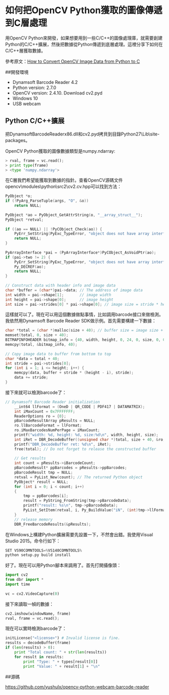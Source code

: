# 如何把OpenCV Python獲取的圖像傳遞到C層處理


用OpenCV Python來開發，如果想要用到一些C/C++的圖像處理庫，就需要創建Python的C/C++擴展，然後把數據從Python傳遞到底層處理。這裡分享下如何在C/C++層獲取數據。

參考原文：[How to Convert OpenCV Image Data from Python to C](http://www.codepool.biz/convert-opencv-image-python-c.html)


##開發環境

- Dynamsoft Barcode Reader 4.2
- Python version: 2.7.0
- OpenCV version: 2.4.10. Download cv2.pyd
- Windows 10
- USB webcam

## Python C/C++擴展

把DynamsoftBarcodeReaderx86.dll和cv2.pyd拷貝到目錄Python27\Lib\site-packages。

OpenCV Python獲取的圖像數據類型是numpy.ndarray:

```py
> rval, frame = vc.read();
> print type(frame)
> <type 'numpy.ndarray'>
```

在C層我們希望能獲取到數據的指針。查看OpenCV源碼文件opencv\modules\python\src2\cv2.cv.hpp可以找到方法：

```cpp
PyObject *o;
if (!PyArg_ParseTuple(args, "O", &o))
    return NULL;
 
PyObject *ao = PyObject_GetAttrString(o, "__array_struct__");
PyObject *retval;
 
if ((ao == NULL) || !PyCObject_Check(ao)) {
    PyErr_SetString(PyExc_TypeError, "object does not have array interface");
    return NULL;
}
 
PyArrayInterface *pai = (PyArrayInterface*)PyCObject_AsVoidPtr(ao);
if (pai->two != 2) {
    PyErr_SetString(PyExc_TypeError, "object does not have array interface");
    Py_DECREF(ao);
    return NULL;
}
 
// Construct data with header info and image data 
char *buffer = (char*)pai->data; // The address of image data
int width = pai->shape[1];       // image width
int height = pai->shape[0];      // image height
int size = pai->strides[0] * pai->shape[0]; // image size = stride * height
```

這樣就可以了。現在可以用這個數據做點事情，比如調用barcode接口來做檢測。我依然用Dynamsoft Barcode Reader SDK做示例。首先需要構建一下數據：

```cpp
char *total = (char *)malloc(size + 40); // buffer size = image size + header size
memset(total, 0, size + 40);
BITMAPINFOHEADER bitmap_info = {40, width, height, 0, 24, 0, size, 0, 0, 0, 0};
memcpy(total, &bitmap_info, 40);
 
// Copy image data to buffer from bottom to top
char *data = total + 40;
int stride = pai->strides[0];
for (int i = 1; i <= height; i++) {
    memcpy(data, buffer + stride * (height - i), stride);
    data += stride;
}
```

接下來就可以檢測barcode了：

```cpp
// Dynamsoft Barcode Reader initialization
    __int64 llFormat = (OneD | QR_CODE | PDF417 | DATAMATRIX);
    int iMaxCount = 0x7FFFFFFF;
    ReaderOptions ro = {0};
    pBarcodeResultArray pResults = NULL;
    ro.llBarcodeFormat = llFormat;
    ro.iMaxBarcodesNumPerPage = iMaxCount;
    printf("width: %d, height: %d, size:%d\n", width, height, size);
    int iRet = DBR_DecodeBuffer((unsigned char *)total, size + 40, &ro, &pResults);
    printf("DBR_DecodeBuffer ret: %d\n", iRet);
    free(total); // Do not forget to release the constructed buffer 
     
    // Get results
    int count = pResults->iBarcodeCount;
    pBarcodeResult* ppBarcodes = pResults->ppBarcodes;
    pBarcodeResult tmp = NULL;
    retval = PyList_New(count); // The returned Python object
    PyObject* result = NULL;
    for (int i = 0; i < count; i++)
    {
        tmp = ppBarcodes[i];
        result = PyString_FromString(tmp->pBarcodeData);
        printf("result: %s\n", tmp->pBarcodeData);
        PyList_SetItem(retval, i, Py_BuildValue("iN", (int)tmp->llFormat, result)); // Add results to list
    }
    // release memory
    DBR_FreeBarcodeResults(&pResults);
```

在Windows上構建Python擴展需要先設置一下，不然會出錯。我使用Visual Studio 2015。命令行如下：

```py
SET VS90COMNTOOLS=%VS140COMNTOOLS%
python setup.py build install
```

好了。現在可以用Python腳本來調用了。首先打開攝像頭：

```py
import cv2
from dbr import *
import time
 
vc = cv2.VideoCapture(0)
```

接下來讀取一幀的數據：

```py
cv2.imshow(windowName, frame)
rval, frame = vc.read();
```

現在可以實時檢測barcode了：

```py
initLicense("<license>") # Invalid license is fine.
results = decodeBuffer(frame)
if (len(results) > 0):
    print "Total count: " + str(len(results))
    for result in results:
        print "Type: " + types[result[0]]
        print "Value: " + result[1] + "\n"
```

##源碼

https://github.com/yushulx/opencv-python-webcam-barcode-reader

